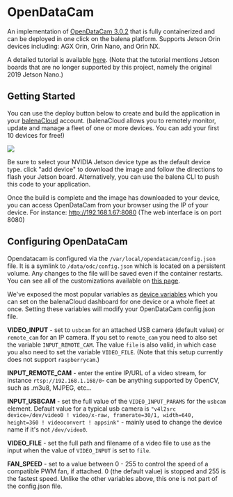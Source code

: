 # OpenDataCam
An implementation of [OpenDataCam 3.0.2](https://github.com/opendatacam/opendatacam) that is fully containerized and can be deployed in one click on the balena platform. Supports Jetson Orin devices including: AGX Orin, Orin Nano, and Orin NX.

A detailed tutorial is available [here](https://www.balena.io/blog/using-opendatacam-and-balena-to-quantify-the-world-with-ai/). (Note that the tutorial mentions Jetson boards that are no longer supported by this project, namely the original 2019 Jetson Nano.)

## Getting Started

You can use the deploy button below to create and build the application in your [balenaCloud](https://www.balena.io/cloud/) account. (balenaCloud allows you to remotely monitor, update and manage a fleet of one or more devices. You can add your first 10 devices for free!)

[![](https://www.balena.io/deploy.png)](https://dashboard.balena-cloud.com/deploy?repoUrl=https://github.com/balenalabs-incubator/opendatacam)

Be sure to select your NVIDIA Jetson device type as the default device type. click "add device" to download the image and follow the directions to flash your Jetson board. Alternatively, you can use the balena CLI to push this code to your application.

Once the build is complete and the image has downloaded to your device, you can access OpenDataCam from your browser using the IP of your device. For instance: http://192.168.1.67:8080 (The web interface is on port 8080)


## Configuring OpenDataCam

Opendatacam is configured via the `/var/local/opendatacam/config.json` file. It is a symlink to `/data/odc/config.json` which is located on a persistent volume. Any changes to the file will be saved even if the container restarts. You can see all of the customizations available on [this page](https://github.com/opendatacam/opendatacam/blob/master/documentation/CONFIG.md).

We've exposed the most popular variables as [device variables](https://www.balena.io/docs/learn/manage/variables/) which you can set on the balenaCloud dashboard for one device or a whole fleet at once. Setting these variables will modify your OpenDataCam config.json file. 


**VIDEO_INPUT** - set to `usbcam` for an attached USB camera (default value) or `remote_cam` for an IP camera. If you set to `remote_cam` you need to also set the variable `INPUT_REMOTE_CAM`. The value `file` is also valid, in which case you also need to set the variable `VIDEO_FILE`. (Note that this setup currently does not support `raspberrycam`.)

**INPUT_REMOTE_CAM** - enter the entire IP/URL of a video stream, for instance `rtsp://192.168.1.168/0`- can be anything supported by OpenCV, such as .m3u8, MJPEG, etc...

**INPUT_USBCAM** - set the full value of the `VIDEO_INPUT_PARAMS` for the `usbcam` element. Default value for a typical usb camera is `"v4l2src device=/dev/video0 ! video/x-raw, framerate=30/1, width=640, height=360 ! videoconvert ! appsink"` - mainly used to change the device name if it's not `/dev/video0`.

**VIDEO_FILE** - set the full path and filename of a video file to use as the input when the value of `VIDEO_INPUT` is set to `file`.

**FAN_SPEED** - set to a value between 0 - 255 to control the speed of a compatible PWM fan, if attached. 0 (the default value) is stopped and 255 is the fastest speed. Unlike the other variables above, this one is not part of the config.json file.

